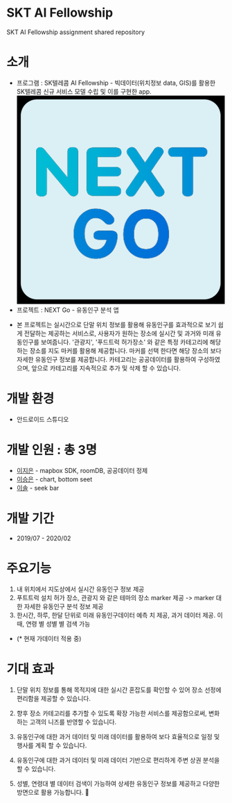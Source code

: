 # SKT AI Fellowship
SKT AI Fellowship assignment shared repository

# 소개

* 프로그램 : SK텔레콤 AI Fellowship - 빅데이터(위치정보 data, GIS)를 활용한 SK텔레콤 신규 서비스 모델 수립 및 이를 구현한 app. 
![appicon](./apk/image/appicon.jpeg)
* 프로젝트 : NEXT Go - 유동인구 분석 앱 
 - 본 프로젝트는 실시간으로 단말 위치 정보를 활용해 유동인구를 효과적으로 보기 쉽게 전달하는 제공하는 서비스로, 사용자가 원하는 장소에 실시간 및 과거와 미래 유동인구를 보여줍니다. '관광지', '푸드트럭 허가장소' 와 같은 특정 카테고리에 해당하는 장소를 지도 마커를 활용해 제공합니다. 마커를 선택 한다면 해당 장소의 보다 자세한 유동인구 정보를 제공합니다. 카테고리는 공공데이터를 활용하여 구성하였으며, 앞으로 카테고리를 지속적으로 추가 및 삭제 할 수 있습니다.


# 개발 환경
* 안드로이드 스튜디오

# 개발 인원 : 총 3명
- [이지은](https://github.com/Leejieun3001) - mapbox SDK, roomDB, 공공데이터 정제
- [이승은](https://github.com/dltmddms10) - chart, bottom seet
- [이솔](https://github.com/loseel) - seek bar

# 개발 기간 
- 2019/07 - 2020/02

# 주요기능
1. 내 위치에서 지도상에서 실시간 유동인구 정보 제공
2. 푸트트럭 설치 허가 장소, 관광지 와 같은 테마의 장소 marker 제공  -> marker 대한 자세한 유동인구 분석 정보 제공
3. 한시간, 하루, 한달 단위로 미래 유동인구데이터 예측 치 제공, 과거 데이터 제공.  이때, 연령 별 성별 별 검색 가능 
- (* 현재 가데이터 적용 중)


# 기대 효과

1. 단말 위치 정보를 통해 목적지에 대한 실시간 혼잡도를 확인할 수 있어 장소 선정에 편리함을 제공할 수 있습니다.

2. 향후 장소 카테고리를 추가할 수 있도록 확장 가능한 서비스를 제공함으로써, 변화하는 고객의 니즈를 반영할 수 있습니다.   

3. 유동인구에 대한 과거 데이터 및 미래 데이터를 활용하여 보다 효율적으로 일정 및 행사를 계획 할 수 있습니다.

4. 유동인구에 대한 과거 데이터 및 미래 데이터 기반으로 편리하게 주변 상권 분석을 할 수 있습니다.

5. 성별, 연령대 별 데이터 검색이 가능하여 상세한 유동인구 정보를 제공하고 다양한 방면으로 활용 가능합니다.

 
